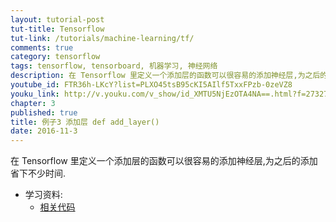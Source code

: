 ```yaml
---
layout: tutorial-post
tut-title: Tensorflow
tut-link: /tutorials/machine-learning/tf/
comments: true
category: tensorflow
tags: tensorflow, tensorboard, 机器学习, 神经网络
description: 在 Tensorflow 里定义一个添加层的函数可以很容易的添加神经层,为之后的添加省下不少时间.
youtube_id: FTR36h-LKcY?list=PLXO45tsB95cKI5AIlf5TxxFPzb-0zeVZ8
youku_link: http://v.youku.com/v_show/id_XMTU5NjEzOTA4NA==.html?f=27327189&o=1
chapter: 3
published: true
title: 例子3 添加层 def add_layer()
date: 2016-11-3
---
```


在 Tensorflow 里定义一个添加层的函数可以很容易的添加神经层,为之后的添加省下不少时间.

* 学习资料:
  * [相关代码](https://github.com/MorvanZhou/tutorials/blob/master/tensorflowTUT/tensorflow10_def_add_layer.py)